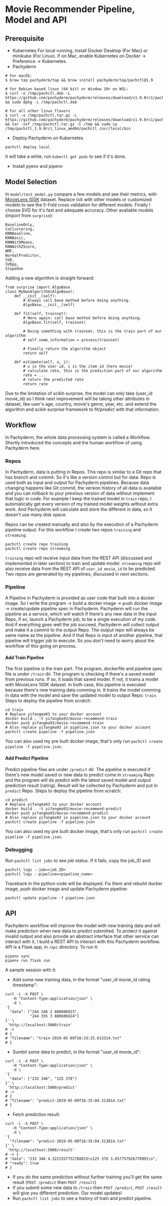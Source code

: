 # Movie Recommender Pipeline, Model and API

## Prerequisite
- Kubernetes
For local running, install Docker Desktop (For Mac) or minikube (For Linux). If on Mac, enable Kubernetes on Docker -> Preference -> Kubernetes.
- Pachyderm
```
# For macOS:
$ brew tap pachyderm/tap && brew install pachyderm/tap/pachctl@1.9

# For Debian based linux (64 bit) or Window 10+ on WSL:
$ curl -o /tmp/pachctl.deb -L https://github.com/pachyderm/pachyderm/releases/download/v1.9.0rc1/pachctl_1.9.0rc1_amd64.deb && sudo dpkg -i /tmp/pachctl.deb

# For all other linux flavors
$ curl -o /tmp/pachctl.tar.gz -L https://github.com/pachyderm/pachyderm/releases/download/v1.9.0rc1/pachctl_1.9.0rc1_linux_amd64.tar.gz && tar -xvf /tmp/pachctl.tar.gz -C /tmp && sudo cp /tmp/pachctl_1.9.0rc1_linux_amd64/pachctl /usr/local/bin
```
- Deploy Pachyderm on Kubernetes
```
pachctl deploy local
```
It will take a while, run `kubectl get pods` to see if it's done.
- Install pyenv and pipenv

## Model Selection
In `model/test_model.py` compare a few models and see their metrics, with [MovieLens 100K](https://grouplens.org/datasets/movielens/100k/) dataset. Replace `SVD` with other models or
customized models to see the 5-Fold cross validation for different models. Finally I choose 
SVD for it's fast and adequate accuracy. Other available models (import from `surprise`):
```
BaselineOnly, 
CoClustering,
KNNBaseline, 
KNNBasic, 
KNNWithMeans, 
KNNWithZScore, 
NMF,
NormalPredictor,
SVD,
SVDpp,
SlopeOne
```
Adding a new algorithm is straight forward:
```
from surprise import AlgoBase
class MyOwnAlgorithm(AlgoBase):
    def __init__(self):
        # Always call base method before doing anything.
        AlgoBase.__init__(self)

    def fit(self, trainset):
        # Here again: call base method before doing anything.
        AlgoBase.fit(self, trainset)

        # Doing something with trainset, this is the train part of our algorithm
        # self.some_information = process(trainset)

        # Finally return the algorithm object
        return self

    def estimate(self, u, i):
        # u is the user id, i is the item id (here movie)
        # calculate rate, this is the prediction part of our algorithm
        rate = ...
        # return the predicted rate
        return rate
```
Due to the limitation of scikit-surprise, the model can only take (user_id movie_id) so I think next improvement will be taking other attributes in dataset, like user's age, country, movie's genre, year, etc. and extend the algorithm and scikit-surprise framework to fit/predict with that information. 

## Workflow
In Pachyderm, the whole data processing system is called a Workflow. Shortly introduced the concepts and the human workflow of using Pachyderm here.

### Repos
In Pachyderm, data is putting in Repos. This repo is similar to a Git repo that has branch and commit. So it's like a version control but for data. Repo is used both as input and output for Pachyderm pipelines. Because data changing happens like Git commit, the version history of all data is available and you can rollback to your previous version of data without implement that logic in code. For example I keep the trained model in `train` repo, I automatically get every version of my trained model weights without extra work. And Pachyderm will calculate and store the different in data, so it doesn't use many disk space.

Repos can be created manually and also by the execution of a Pachyderm pipeline output. For this workflow I create two repos `training` and `streaming`: 
```
pachctl create repo training
pachctl create repo streaming
```
`training` repo will receive input data from the REST API (discussed and implemented in later section) to train and update model. `streaming` repo will also receive data from the REST API of `user_id movie_id` to be predicted. Two repos are generated by my pipelines, discussed in next sections.

### Pipeline
A Pipeline in Pachyderm is provided as user code that built into a docker image. So I write the program -> build a docker image -> push docker image -> create/update pipeline spec in Pachyderm. Pachyderm will run the pipeline as a service, which will watch if there's any new data in the input Repo, if so, launch a Pachyderm job, to be a single execution of my code. And if everything goes well the job succeed, Pachyderm will collect output and make it a commit to the output Repo. The output repo will always be same name as the pipeline. And if that Repo is input of another pipeline, that pipeline will trigger job to execute. So you don't need to worry about the workflow of this going on process.

#### Add Train Pipeline
The first pipeline is the train part. The program, dockerfile and pipeline spec file is under `/train` dir. The program is checking if there's a saved model from previous runs. If so, it loads that saved model. If not, it trains a model with MovieLens 100K dataset. In both case, this pipeline is executed because there's new training data comming in. It trains the model comming in data with the model and save the updated model to output Repo: `train`. Steps to deploy the pipeline from scratch:
```
cd train
# Replace yifangma93 to your docker account
docker build . -t yifangma93/movie-recommend-train
docker push yifangma93/movie-recommend-train
# Also replace yifangma93 in pipeline.json to your docker account
pachctl create pipeline -f pipeline.json
```
You can also used my pre built docker image, that's only run `pachctl create pipeline -f pipeline.json`.
#### Add Predict Pipeline
Predict pipeline files are under `/predict` dir. The pipeline is executed if there's new model saved or new data to predict come in `streaming` Repo and the program will do predict with the latest saved model and output prediction result (rating). Result will be collected by Pachyderm and put in `predict` Repo. Steps to deploy the pipeline from scratch:
```
cd predict
# Replace yifangma93 to your docker account
docker build . -t yifangma93/movie-recommend-predict
docker push yifangma93/movie-recommend-predict
# Also replace yifangma93 in pipeline.json to your docker account
pachctl create pipeline -f pipeline.json
```
You can also used my pre built docker image, that's only run `pachctl create pipeline -f pipeline.json`.

### Debugging
Run `pachctl list jobs` to see job status. If it fails, copy the job_ID and:
```
pachctl logs --job=<job_ID>
pachctl logs --pipeline=<pipeline_name>
```
Traceback in the python code will be displayed. Fix them and rebuild docker
image, push docker image and update Pachyderm pipeline:
```
pachctl update pipeline -f pipeline.json
```

## API
Pachyderm workflow will improve the model with new training data and will make prediction when new data to predict submitted. To protect it against invalid output and also provide an abstract interface that other service can interact with it, I build a REST API to interact with this Pachyderm workflow. API is a Flask app, in `/api` directory. To run it:
```
pipenv sync
pipenv run flask run
```

A sample session with it:
- Add some new training data, in the format "user_id movie_id rating timestamp":
```
curl -i -X POST \
   -H "Content-Type:application/json" \
   -d \
'{
  "data": ["244 346 2 880606923",
           "244 355 3 880606924"]
}' \
 'http://localhost:5000/train'
# -> 
# {
# "filename": "train-2019-05-09T16:33:25.613314.txt"
# }
```
- Sumbit some data to predict, in the format "user_id movie_id":
```
curl -i -X POST \
   -H "Content-Type:application/json" \
   -d \
'{
  "data": ["233 346", "125 378"]
}' \
 'http://localhost:5000/predict'
# ->
# {
# "filename": "predict-2019-05-09T16:35:04.313814.txt"
# }
```
- Fetch prediction result:
```
curl -i -X POST \
   -H "Content-Type:application/json" \
   -d \
'{
  "filename": "predict-2019-05-09T16:35:04.313814.txt"
}' \
 'http://localhost:5000/result'
# -> {
# "data": "233 346 4.3221557752788815\n125 378 3.857757926778991\n",
# "ready": true
# }
```
- If you do the same prediction without further training you'll get the same result (`POST /predict` then `POST /result`)
- If you submit some new data to `/train` then `POST /predict`, `POST /result` will give you different prediction. Our model updates!
- Run `pachctl list jobs` to see a history of train and predict pipeline.